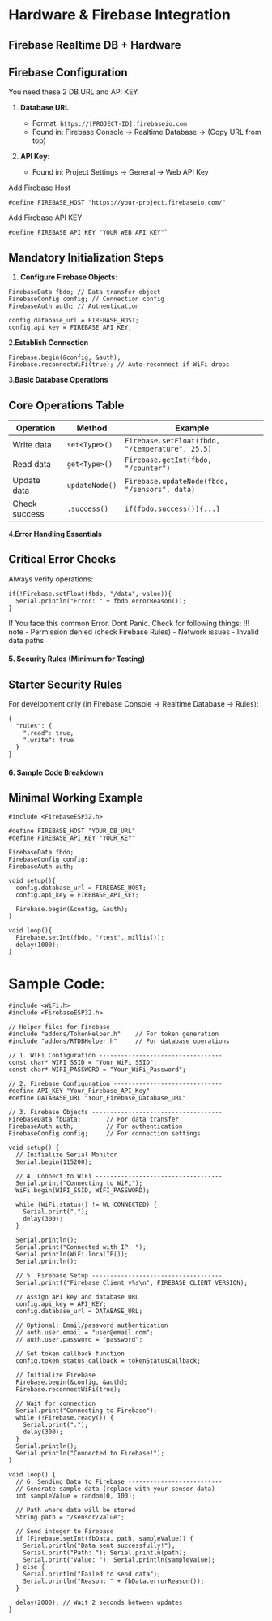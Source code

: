 # Hardware & Firebase Integration  

## Firebase Realtime DB + Hardware

## Firebase Configuration

You need these 2 DB URL and API KEY

1. **Database URL**: 
   - Format: `https://[PROJECT-ID].firebaseio.com`
   - Found in: Firebase Console → Realtime Database → (Copy URL from top)

2. **API Key**:
   - Found in: Project Settings → General → Web API Key

Add Firebase Host
```
#define FIREBASE_HOST "https://your-project.firebaseio.com/"

```
Add Firebase API KEY
```
#define FIREBASE_API_KEY "YOUR_WEB_API_KEY"`
```

## Mandatory Initialization Steps

1. **Configure Firebase Objects**:

```
FirebaseData fbdo; // Data transfer object
FirebaseConfig config; // Connection config
FirebaseAuth auth; // Authentication

config.database_url = FIREBASE_HOST;
config.api_key = FIREBASE_API_KEY;
```

2.**Establish Connection**

```
Firebase.begin(&config, &auth);
Firebase.reconnectWiFi(true); // Auto-reconnect if WiFi drops
```

3.**Basic Database Operations**

## Core Operations Table

| Operation | Method | Example |
|-----------|--------|---------|
| Write data | `set<Type>()` | `Firebase.setFloat(fbdo, "/temperature", 25.5)` |
| Read data | `get<Type>()` | `Firebase.getInt(fbdo, "/counter")` |
| Update data | `updateNode()` | `Firebase.updateNode(fbdo, "/sensors", data)` |
| Check success | `.success()` | `if(fbdo.success()){...}` |

4.**Error Handling Essentials**
## Critical Error Checks

Always verify operations:

```
if(!Firebase.setFloat(fbdo, "/data", value)){
  Serial.println("Error: " + fbdo.errorReason());
}
```

If You face this common Error. Dont Panic. Check for following things: 
!!! note
    -  Permission denied (check Firebase Rules) 
    -  Network issues
    -  Invalid data paths


#### **5. Security Rules (Minimum for Testing)**
 
## Starter Security Rules

For development only (in Firebase Console → Realtime Database → Rules):
``` 
{
  "rules": {
    ".read": true,
    ".write": true
  }
}

```

#### **6. Sample Code Breakdown**
 
## Minimal Working Example

``` 
#include <FirebaseESP32.h>

#define FIREBASE_HOST "YOUR_DB_URL"
#define FIREBASE_API_KEY "YOUR_KEY"

FirebaseData fbdo;
FirebaseConfig config;
FirebaseAuth auth;

void setup(){
  config.database_url = FIREBASE_HOST;
  config.api_key = FIREBASE_API_KEY;
  
  Firebase.begin(&config, &auth);
}

void loop(){
  Firebase.setInt(fbdo, "/test", millis());
  delay(1000);
}
```

# Sample Code: 

```
#include <WiFi.h>
#include <FirebaseESP32.h>

// Helper files for Firebase
#include "addons/TokenHelper.h"    // For token generation
#include "addons/RTDBHelper.h"     // For database operations

// 1. WiFi Configuration ----------------------------------
const char* WIFI_SSID = "Your_WiFi_SSID";
const char* WIFI_PASSWORD = "Your_WiFi_Password";

// 2. Firebase Configuration ------------------------------
#define API_KEY "Your_Firebase_API_Key"
#define DATABASE_URL "Your_Firebase_Database_URL"

// 3. Firebase Objects ------------------------------------
FirebaseData fbData;       // For data transfer
FirebaseAuth auth;         // For authentication
FirebaseConfig config;     // For connection settings

void setup() {
  // Initialize Serial Monitor
  Serial.begin(115200);
  
  // 4. Connect to WiFi -----------------------------------
  Serial.print("Connecting to WiFi");
  WiFi.begin(WIFI_SSID, WIFI_PASSWORD);
  
  while (WiFi.status() != WL_CONNECTED) {
    Serial.print(".");
    delay(300);
  }
  
  Serial.println();
  Serial.print("Connected with IP: ");
  Serial.println(WiFi.localIP());
  Serial.println();

  // 5. Firebase Setup ------------------------------------
  Serial.printf("Firebase Client v%s\n", FIREBASE_CLIENT_VERSION);

  // Assign API key and database URL
  config.api_key = API_KEY;
  config.database_url = DATABASE_URL;

  // Optional: Email/password authentication
  // auth.user.email = "user@email.com";
  // auth.user.password = "password";

  // Set token callback function
  config.token_status_callback = tokenStatusCallback;

  // Initialize Firebase
  Firebase.begin(&config, &auth);
  Firebase.reconnectWiFi(true);

  // Wait for connection
  Serial.print("Connecting to Firebase");
  while (!Firebase.ready()) {
    Serial.print(".");
    delay(300);
  }
  Serial.println();
  Serial.println("Connected to Firebase!");
}

void loop() {
  // 6. Sending Data to Firebase --------------------------
  // Generate sample data (replace with your sensor data)
  int sampleValue = random(0, 100); 
  
  // Path where data will be stored
  String path = "/sensor/value"; 
  
  // Send integer to Firebase
  if (Firebase.setInt(fbData, path, sampleValue)) {
    Serial.println("Data sent successfully!");
    Serial.print("Path: "); Serial.println(path);
    Serial.print("Value: "); Serial.println(sampleValue);
  } else {
    Serial.println("Failed to send data");
    Serial.println("Reason: " + fbData.errorReason());
  }

  delay(2000); // Wait 2 seconds between updates
}
```